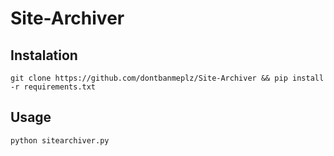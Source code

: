 # Site-Archiver
## Instalation 
`git clone https://github.com/dontbanmeplz/Site-Archiver && pip install -r requirements.txt`
## Usage 
`python sitearchiver.py`
